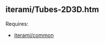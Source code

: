 iterami/Tubes-2D3D.htm
----------------------

Requires:
* [iterami/common](https://github.com/iterami/common)
